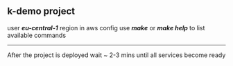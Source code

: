 ## k-demo project

user ***eu-central-1*** region in aws config
use ***make*** or ***make help*** to list available commands

------------------------------------

After the project is deployed wait ~ 2-3 mins until all services become ready
